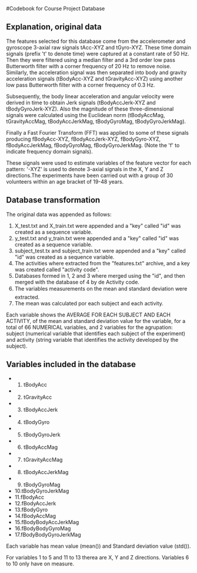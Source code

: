 #Codebook for Course Project Database

## Explanation, original data

The features selected for this database come from the accelerometer and gyroscope 3-axial raw signals tAcc-XYZ and tGyro-XYZ. 
These time domain signals (prefix 't' to denote time) were captured at a constant rate of 50 Hz. Then they were filtered using 
a median filter and a 3rd order low pass Butterworth filter with a corner frequency of 20 Hz to remove noise. Similarly, the 
acceleration signal was then separated into body and gravity acceleration signals (tBodyAcc-XYZ and tGravityAcc-XYZ) using 
another low pass Butterworth filter with a corner frequency of 0.3 Hz. 

Subsequently, the body linear acceleration and angular velocity were derived in time to obtain Jerk signals (tBodyAccJerk-XYZ 
and tBodyGyroJerk-XYZ). Also the magnitude of these three-dimensional signals were calculated using the Euclidean norm (tBodyAccMag, 
tGravityAccMag, tBodyAccJerkMag, tBodyGyroMag, tBodyGyroJerkMag). 

Finally a Fast Fourier Transform (FFT) was applied to some of these signals producing fBodyAcc-XYZ, fBodyAccJerk-XYZ, fBodyGyro-XYZ, 
fBodyAccJerkMag, fBodyGyroMag, fBodyGyroJerkMag. (Note the 'f' to indicate frequency domain signals). 

These signals were used to estimate variables of the feature vector for each pattern: '-XYZ' is used to denote 3-axial signals in the 
X, Y and Z directions.The experiments have been carried out with a group of 30 volunteers within an age bracket of 19-48 years.

## Database transformation

The original data was appended as follows:
1. X_test.txt and X_train.txt were appended and a "key" called "id" was created as a sequence variable.
2. y_test.txt and y_train.txt were appended and a "key" called "id" was created as a sequence variable.
3. subject_test.tx and subject_train.txt were appended and a "key" called "id" was created as a sequence variable.
4. The activities where extracted from the "features.txt" archive, and a key was created called "activity code".
5. Databases formed in 1, 2 and 3 where merged using the "id", and then merged with the database of 4 by de Activity code.
6. The variables measurements on the mean and standard deviation were extracted.
7. The mean was calculated por each subject and each activity.

Each variable shows the AVERAGE FOR EACH SUBJECT AND EACH ACTIVITY, of the mean and standard deviation value for the variable, for a 
total of 66 NUMERICAL variables, and 2 variables for the agrupation: subject (numerical variable that identifies each subject of
the experiment) and activity (string variable that identifies the activity developed by the subject).

## Variables included in the database

* 1. tBodyAcc
* 2. tGravityAcc
* 3. tBodyAccJerk
* 4. tBodyGyro
* 5. tBodyGyroJerk
* 6. tBodyAccMag
* 7. tGravityAccMag
* 8. tBodyAccJerkMag
* 9. tBodyGyroMag
* 10.tBodyGyroJerkMag
* 11.fBodyAcc
* 12.fBodyAccJerk
* 13.fBodyGyro
* 14.fBodyAccMag
* 15.fBodyBodyAccJerkMag
* 16.fBodyBodyGyroMag
* 17.fBodyBodyGyroJerkMag

Each variable has mean value (mean()) and Standard deviation value (std()).

For variables 1 to 5 and 11 to 13 therea are X, Y and Z directions. Variables 6 to 10 only have on measure.


